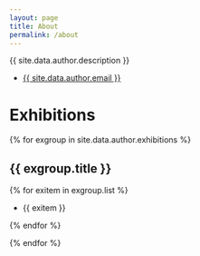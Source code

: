 ```yaml
---
layout: page
title: About
permalink: /about
---
```


{{ site.data.author.description }}

- <a href="mailto://{{ site.data.author.email }}">{{ site.data.author.email }}</a>

# Exhibitions

{% for exgroup in site.data.author.exhibitions %}

## {{ exgroup.title }}

{% for exitem in exgroup.list %}

- {{ exitem }}

{% endfor %}

{% endfor %}